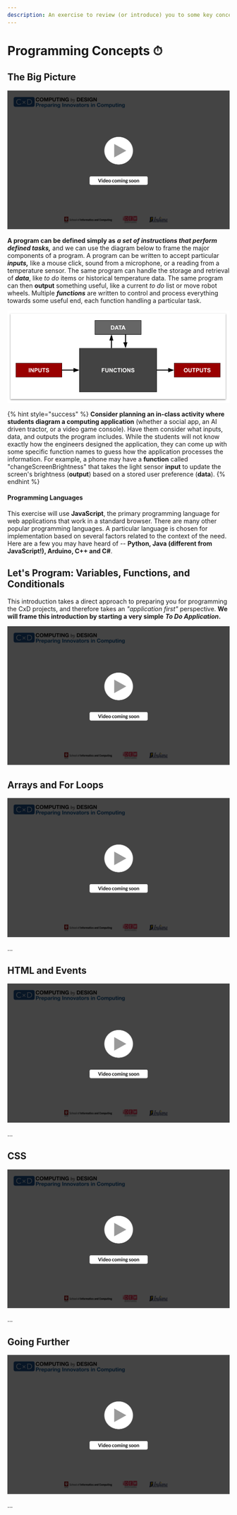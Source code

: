 ```yaml
---
description: An exercise to review (or introduce) you to some key concepts in computing.
---
```


# Programming Concepts ⏱

## **The Big Picture**

![](../../.gitbook/assets/vidcoming.png)

**A program can be defined simply as** _**a set of instructions that perform defined tasks,**_ and we can use the  diagram below to frame the major components of a program. A program can be written to accept particular _**inputs,**_ like a mouse click, sound from a microphone, or a reading from a temperature sensor. The same program can handle the storage and retrieval of _**data**_, like _to do_ items or historical temperature data. The same program can then **output** something useful, like a current _to do_ list or move robot wheels. Multiple _**functions**_ are written to control and process everything towards some useful end, each function handling a particular task.

![](../../.gitbook/assets/programmingframework.png)

{% hint style="success" %}
**Consider planning an in-class activity where students diagram a computing application** \(whether a social app, an AI driven tractor, or a video game console\). Have them consider what inputs, data, and outputs the program includes. While the students will not know exactly how the engineers designed the application, they can come up with some specific function names to guess how the application processes the information. For example, a phone may have a **function** called "changeScreenBrightness" that takes the light sensor **input** to update the screen's brightness \(**output**\) based on a stored user preference \(**data**\).
{% endhint %}

#### Programming Languages

This exercise will use **JavaScript**, the primary programming language for web applications that work in a standard browser. There are many other popular programming languages. A particular language is chosen for implementation based on several factors related to the context of the need. Here are a few you may have heard of -- **Python, Java \(different from JavaScript!\), Arduino, C++ and C\#**. 

## Let's Program: Variables, Functions, and Conditionals

This introduction takes a direct approach to preparing you for programming the CxD projects, and therefore takes an _"application first"_ perspective. **We will frame this introduction by starting a very simple** _**To Do Application**_**.**

![](../../.gitbook/assets/vidcoming.png)



## Arrays and For Loops

![](../../.gitbook/assets/vidcoming.png)

...

## HTML and Events

![](../../.gitbook/assets/vidcoming.png)

...

## CSS

![](../../.gitbook/assets/vidcoming.png)

...

## Going Further

![](../../.gitbook/assets/vidcoming.png)

...

